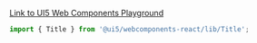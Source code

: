 [Link to UI5 Web Components Playground](https://sap.github.io/ui5-webcomponents/playground/components/Title)

```jsx
import { Title } from '@ui5/webcomponents-react/lib/Title';
```
